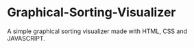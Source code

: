 # Graphical-Sorting-Visualizer
A simple graphical sorting visualizer made with HTML, CSS and JAVASCRIPT.
